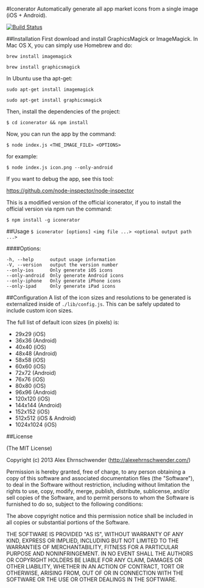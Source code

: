 #Iconerator
Automatically generate all app market icons from a single image (iOS + Android).

[![Build Status](https://secure.travis-ci.org/alexanderscott/iconerator.png)](http://travis-ci.org/alexanderscott/iconerator)

##Installation
First download and install GraphicsMagick or ImageMagick. In Mac OS X, you can simply use Homebrew and do:

`brew install imagemagick`

`brew install graphicsmagick`

In Ubuntu use tha apt-get:

`sudo apt-get install imagemagick`

`sudo apt-get install graphicsmagick`

Then, install the dependencies of the project:

`$ cd iconerator && npm install`

Now, you can run the app by the command:

`$ node index.js <THE_IMAGE_FILE> <OPTIONS>`

for example:

`$ node index.js icon.png --only-android` 

If you want to debug the app, see this tool:

https://github.com/node-inspector/node-inspector



This is a modified version of the official iconerator, if you to install the official version via npm run the command:

`$ npm install -g iconerator`


##Usage
`$ iconerator [options] <img file ...> <optional output path ...>`


  
####Options:

    -h, --help      output usage information
    -V, --version   output the version number
    --only-ios      Only generate iOS icons
    --only-android  Only generate Android icons
    --only-iphone   Only generate iPhone icons
    --only-ipad     Only generate iPad icons
    
    
##Configuration
A list of the icon sizes and resolutions to be generated is externalized inside of `./lib/config.js`.  This can be safely updated to include custom icon sizes.

The full list of default icon sizes (in pixels) is:

*  29x29 (iOS)
*  36x36 (Android)
*  40x40 (iOS)
*  48x48 (Android)
*  58x58 (iOS)
*  60x60 (iOS)
*  72x72 (Android)
*  76x76 (iOS)
*  80x80 (iOS)
*  96x96 (Android)
*  120x120 (iOS)
*  144x144 (Android)
*  152x152 (iOS)
*  512x512 (iOS & Android)
*  1024x1024 (iOS)
    

##License

(The MIT License)

Copyright (c) 2013 Alex Ehrnschwender (http://alexehrnschwender.com/)

Permission is hereby granted, free of charge, to any person obtaining
a copy of this software and associated documentation files (the
"Software"), to deal in the Software without restriction, including
without limitation the rights to use, copy, modify, merge, publish,
distribute, sublicense, and/or sell copies of the Software, and to
permit persons to whom the Software is furnished to do so, subject to
the following conditions:

The above copyright notice and this permission notice shall be
included in all copies or substantial portions of the Software.

THE SOFTWARE IS PROVIDED "AS IS", WITHOUT WARRANTY OF ANY KIND,
EXPRESS OR IMPLIED, INCLUDING BUT NOT LIMITED TO THE WARRANTIES OF
MERCHANTABILITY, FITNESS FOR A PARTICULAR PURPOSE AND
NONINFRINGEMENT. IN NO EVENT SHALL THE AUTHORS OR COPYRIGHT HOLDERS BE
LIABLE FOR ANY CLAIM, DAMAGES OR OTHER LIABILITY, WHETHER IN AN ACTION
OF CONTRACT, TORT OR OTHERWISE, ARISING FROM, OUT OF OR IN CONNECTION
WITH THE SOFTWARE OR THE USE OR OTHER DEALINGS IN THE SOFTWARE.
